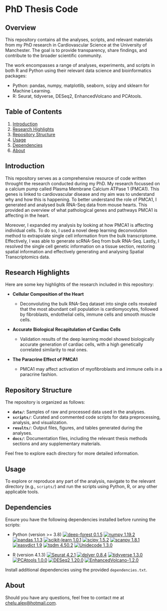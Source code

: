 # PhD Thesis Code

## Overview

This repository contains all the analyses, scripts, and relevant materials from my PhD research in Cardiovascular Science at the University of Manchester. The goal is to provide transparency, share findings, and contribute to the broader scientific community.

The work encompasses a range of analyses, experiments, and scripts in both R and Python using their relevant data science and bioinformatics packages:

- Python: pandas, numpy, matplotlib, seaborn, scipy and sklearn for Machine Learning.
- R: Seurat, tidyverse, DESeq2, EnhancedVolcano and PCAtools. 

## Table of Contents

1. [Introduction](#introduction)
2. [Research Highlights](#research-highlights)
3. [Repository Structure](#repository-structure)
4. [Usage](#usage)
5. [Dependencies](#dependencies)
6. [About](#about)

## Introduction

This repository serves as a comprehensive resource of code written throught the research conducted during my PhD. My research focussed on a calcium pump called Plasma Membrane Calcium ATPase 1 (PMCA1). This genes is linked to cardiovascular disease and my aim was to understand why and how this is happening. To better understand the role of PMCA1, I generated and analysed bulk RNA-Seq data from mouse hearts. This provided an overview of what pathological genes and pathways PMCA1 is affecting in the heart.

Moreover, I expanded my analysis by looking at how PMCA1 is affecting individual cells. To do so, I used a novel deep learning deconvolution method to extrapolate single cell information from the bulk transcriptome. Effectively, I was able to generate scRNA-Seq from bulk RNA-Seq. Lastly, I resolved the single cell genetic information on a tissue section, restoring spatial information and effectively generating and analysing Spatial Transcriptomics data.

## Research Highlights

Here are some key highlights of the research included in this repository:

- **Cellular Composition of the Heart**
  - Deconvoluting the bulk RNA-Seq dataset into single cells revealed that the most abundant cell population is cardiomyocytes, followed by fibroblasts, endothelial cells, immune cells and smooth muscle cells.

- **Accurate Biological Recapitulation of Cardiac Cells**
  - Validation results of the deep learning model showed biologically accurate generation of cardiac cells, with a high genetically correlated similarity to real ones.

- **The Paracrine Effect of PMCA1**
  - PMCA1 may affect activation of myofibroblasts and immune cells in a paracrine fashion.
    
## Repository Structure

The repository is organized as follows:

- **`data/`**: Samples of raw and processed data used in the analyses.
- **`scripts/`**: Curated and commented code scripts for data preprocessing, analysis, and visualization. 
- **`results/`**: Output files, figures, and tables generated during the analyses.
- **`docs/`**: Documentation files, including the relevant thesis methods sections and any supplementary materials.

Feel free to explore each directory for more detailed information.

## Usage

To explore or reproduce any part of the analysis, navigate to the relevant directory (e.g., `scripts/`) and run the scripts using Python, R, or any other applicable tools.

## Dependencies

Ensure you have the following dependencies installed before running the scripts:

- Python (version >= 3.8) [![deep-forest 0.1.5](https://img.shields.io/badge/deep--forest-0.1.5-success)](https://pypi.org/project/deep-forest/) [![numpy 1.19.2](https://img.shields.io/badge/numpy-1.19.2-green)](https://github.com/numpy/numpy) [![pandas 1.1.3](https://img.shields.io/badge/pandas-1.1.3-yellowgreen)](https://github.com/pandas-dev/pandas) [![scikit-learn 1.0.1](https://img.shields.io/badge/scikit--learn-1.0.1-yellow)](https://github.com/scikit-learn/scikit-learn) [![scipy 1.5.2](https://img.shields.io/badge/scipy-1.5.2-orange)](https://github.com/scipy/scipy) [![scanpy 1.8.1](https://img.shields.io/badge/scanpy-1.8.1-ff69b4)](https://pypi.org/project/scanpy/) [![easydict 1.9](https://img.shields.io/badge/easydict-1.9-informational)](https://pypi.org/project/easydict/) [![tqdm 4.50.2](https://img.shields.io/badge/tqdm-4.50.2-9cf)](https://pypi.org/project/tqdm/) [![Unidecode 1.3.0](https://img.shields.io/badge/Unidecode-1.3.0-inactive)](https://pypi.org/project/Unidecode/)
  
- R (version 4.1.3) [![Seurat 4.2.1](https://img.shields.io/badge/Seurat-4.2.1-success)](https://satijalab.org/seurat/articles/install_v5.html) [![dplyer 0.8.4](https://img.shields.io/badge/dplyer-0.8.4-green)](https://cloud.r-project.org/web/packages/dplyr/index.html) [![tidyverse 1.3.0](https://img.shields.io/badge/tidyverse-1.3.0-yellowgreen)](https://www.tidyverse.org/packages/) [![PCAtools 1.0.0](https://img.shields.io/badge/PCAtools-1.0.0-yellow)](https://www.bioconductor.org/packages/release/bioc/html/PCAtools.html) [![DESeq2 1.20.0](https://img.shields.io/badge/DESeq2-1.20.0-orange)](https://bioconductor.org/packages/release/bioc/html/DESeq2.html) [![EnhancedVolcano-1.2.0  ](https://img.shields.io/badge/EnhancedVolcano-1.2.0-ff69b4)](https://bioconductor.org/packages/devel/bioc/vignettes/EnhancedVolcano/inst/doc/EnhancedVolcano.html) 


Install additional dependencies using the provided `dependencies.txt`.

## About

Should you have any questions, feel free to contact me at chelu.alex@hotmail.com.
